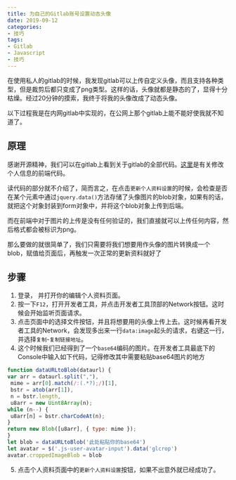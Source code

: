```yaml
---
title: 为自己的Gitlab账号设置动态头像
date: 2019-09-12
categories:
- 技巧
tags:
- Gitlab
- Javascript
- 技巧
---
```


在使用私人的gitlab的时候，我发现gitlab可以上传自定义头像，而且支持各种类型，但是裁剪后都只变成了png类型。这样的话，头像就都是静态的了，显得十分枯燥。经过20分钟的摸索，我终于将我的头像改成了动态头像。

以下过程我是在内网gitlab中实现的，在公网上那个gitlab上能不能好使我就不知道了。

## 原理

感谢开源精神，我们可以在gitlab上看到关于gitlab的全部代码。[这里](https://gitlab.com/gitlab-org/gitlab/blob/master/app/assets/javascripts/profile/profile.js)是有关修改个人信息的前端代码。

读代码的部分就不介绍了，简而言之，在点击`更新个人资料设置`的时候，会检查是否在某个元素中通过`jquery.data()`方法存储了头像图片的blob对象，如果有的话，就把这个对象封装到form对象中，并将这个blob对象上传到后端。

而在前端中对于图片的上传是没有任何验证的，我们直接就可以上传任何内容，然后格式都会被标识为png。

那么要做的就很简单了，我们只需要将我们想要用作头像的图片转换成一个blob，赋值给页面后，再触发一次正常的更新资料就好了

## 步骤

1. 登录， 并打开你的编辑个人资料页面。
2. 按一下`F12`，打开开发者工具，并点击开发者工具顶部的Network按钮。这时候会开始监听页面请求。
3. 点击页面中的选择文件按钮，并且将想要用的头像上传上去。这时候再看开发者工具的Network，会发现多出来一行`data:image`起头的请求，右键这一行，并选择`复制`-`复制链接地址`。
4. 这个时候我们已经得到了一个`base64`编码的图片。在开发者工具最底下的Console中输入如下代码，记得修改其中需要粘贴base64图片的地方

  ```javascript
  function dataURLtoBlob(dataurl) {
  var arr = dataurl.split(","),
   mime = arr[0].match(/:(.*?);/)[1],
   bstr = atob(arr[1]),
   n = bstr.length,
   u8arr = new Uint8Array(n);
  while (n--) {
   u8arr[n] = bstr.charCodeAt(n);
  }
  return new Blob([u8arr], { type: mime });
  }
  let blob = dataURLtoBlob('此处粘贴你的base64')
  let avatar = $('.js-user-avatar-input').data('glcrop')
  avatar.croppedImageBlob = blob
  ```

5. 点击个人资料页面中的`更新个人资料设置`按钮，如果不出意外就已经成功了。
